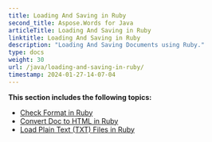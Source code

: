 ```yaml
---
title: Loading And Saving in Ruby
second_title: Aspose.Words for Java
articleTitle: Loading And Saving in Ruby
linktitle: Loading And Saving in Ruby
description: "Loading And Saving Documents using Ruby."
type: docs
weight: 30
url: /java/loading-and-saving-in-ruby/
timestamp: 2024-01-27-14-07-04
---
```


**This section includes the following topics:**

- [Check Format in Ruby](/words/java/check-format-in-ruby/)
- [Convert Doc to HTML in Ruby](/words/java/convert-doc-to-html-in-ruby/)
- [Load Plain Text (TXT) Files in Ruby](/words/java/load-plain-text-txt-files-in-ruby/)
